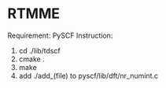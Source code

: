 # RTMME
Requirement: PySCF
Instruction: 
1) cd ./lib/tdscf
2) cmake .
3) make
4) add ./add_(file) to pyscf/lib/dft/nr_numint.c

